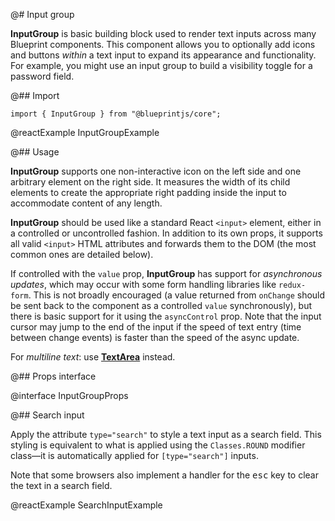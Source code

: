 @# Input group

**InputGroup** is basic building block used to render text inputs across many Blueprint components.
This component allows you to optionally add icons and buttons _within_ a text input to expand its appearance and
functionality. For example, you might use an input group to build a visibility toggle for a password field.

@## Import

```tsx
import { InputGroup } from "@blueprintjs/core";
```

@reactExample InputGroupExample

@## Usage

**InputGroup** supports one non-interactive icon on the left side and one arbitrary element on the right side.
It measures the width of its child elements to create the appropriate right padding inside the input to accommodate
content of any length.

**InputGroup** should be used like a standard React `<input>` element, either in a controlled or uncontrolled fashion.
In addition to its own props, it supports all valid `<input>` HTML attributes and forwards them to the DOM
(the most common ones are detailed below).

If controlled with the `value` prop, **InputGroup** has support for _asynchronous updates_, which may occur with some
form handling libraries like `redux-form`. This is not broadly encouraged (a value returned from `onChange` should be
sent back to the component as a controlled `value` synchronously), but there is basic support for it using the
`asyncControl` prop. Note that the input cursor may jump to the end of the input if the speed of text entry
(time between change events) is faster than the speed of the async update.

For _multiline text_: use [**TextArea**](#core/components/text-area) instead.

@## Props interface

@interface InputGroupProps

@## Search input

Apply the attribute `type="search"` to style a text input as a search field. This styling is equivalent
to what is applied using the `Classes.ROUND` modifier class&mdash;it is automatically applied for `[type="search"]`
inputs.

Note that some browsers also implement a handler for the <kbd>esc</kbd> key to clear the text in a search field.

@reactExample SearchInputExample

